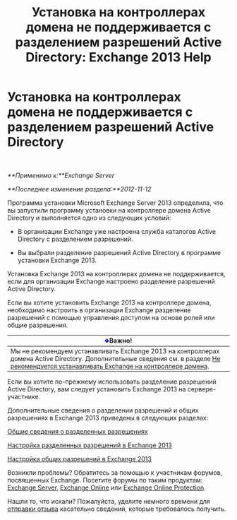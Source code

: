 ﻿---
title: 'Установка на контроллерах домена не поддерживается с разделением разрешений Active Directory: Exchange 2013 Help'
TOCTitle: Установка на контроллерах домена не поддерживается с разделением разрешений Active Directory
ms:assetid: 977e3758-5e09-40a2-80c1-fe344b1d8a2a
ms:mtpsurl: https://technet.microsoft.com/ru-ru/library/ms.exch.setupreadiness.installondcinadsplitpermissionmode(v=EXCHG.150)
ms:contentKeyID: 50488711
ms.date: 04/30/2018
mtps_version: v=EXCHG.150
ms.translationtype: HT
---

# Установка на контроллерах домена не поддерживается с разделением разрешений Active Directory

 

_**Применимо к:**Exchange Server_

_**Последнее изменение раздела:**2012-11-12_

Программа установки Microsoft Exchange Server 2013 определила, что вы запустили программу установки на контроллере домена Active Directory и выполняется одно из следующих условий:

  - В организации Exchange уже настроена служба каталогов Active Directory с разделением разрешений.

  - Вы выбрали разделение разрешений Active Directory в программе установки Exchange 2013.

Установка Exchange 2013 на контроллерах домена не поддерживается, если для организации Exchange настроено разделение разрешений Active Directory.

Если вы хотите установить Exchange 2013 на контроллере домена, необходимо настроить в организации Exchange разделение разрешений с помощью управления доступом на основе ролей или общие разрешения.

<table>
<thead>
<tr class="header">
<th><img src="images/Dd876857.important(EXCHG.150).gif" title="Важно" alt="Важно" />Важно!</th>
</tr>
</thead>
<tbody>
<tr class="odd">
<td>Мы не рекомендуем устанавливать Exchange 2013 на контроллерах домена Active Directory. Дополнительные сведения см. в разделе <a href="installing-exchange-on-a-domain-controller-is-not-recommended-exchange-2013-help.md">Не рекомендуется устанавливать Exchange на контроллере домена</a>.</td>
</tr>
</tbody>
</table>


Если вы хотите по-прежнему использовать разделение разрешений Active Directory, вам следует установить Exchange 2013 на сервере-участнике.

Дополнительные сведения о разделении разрешений и общих разрешениях в Exchange 2013 приведены в следующих разделах:

[Общие сведения о разделенных разрешениях](understanding-split-permissions-exchange-2013-help.md)

[Настройка разделенных разрешений в Exchange 2013](configure-exchange-2013-for-split-permissions-exchange-2013-help.md)

[Настройка общих разрешений в Exchange 2013](configure-exchange-2013-for-shared-permissions-exchange-2013-help.md)

Возникли проблемы? Обратитесь за помощью к участникам форумов, посвященных Exchange. Посетите форумы по таким продуктам: [Exchange Server](https://go.microsoft.com/fwlink/p/?linkid=60612), [Exchange Online](https://go.microsoft.com/fwlink/p/?linkid=267542) или [Exchange Online Protection](https://go.microsoft.com/fwlink/p/?linkid=285351).

Нашли то, что искали? Пожалуйста, уделите немного времени для [отправки отзыва](mailto:exsetuphelpfeedback@microsoft.com?subject=exchange%202013%20setup%20help%20feedbac) касательно сведений, которые требовалось получить.

